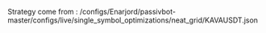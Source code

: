 Strategy come from : /configs/Enarjord/passivbot-master/configs/live/single_symbol_optimizations/neat_grid/KAVAUSDT.json